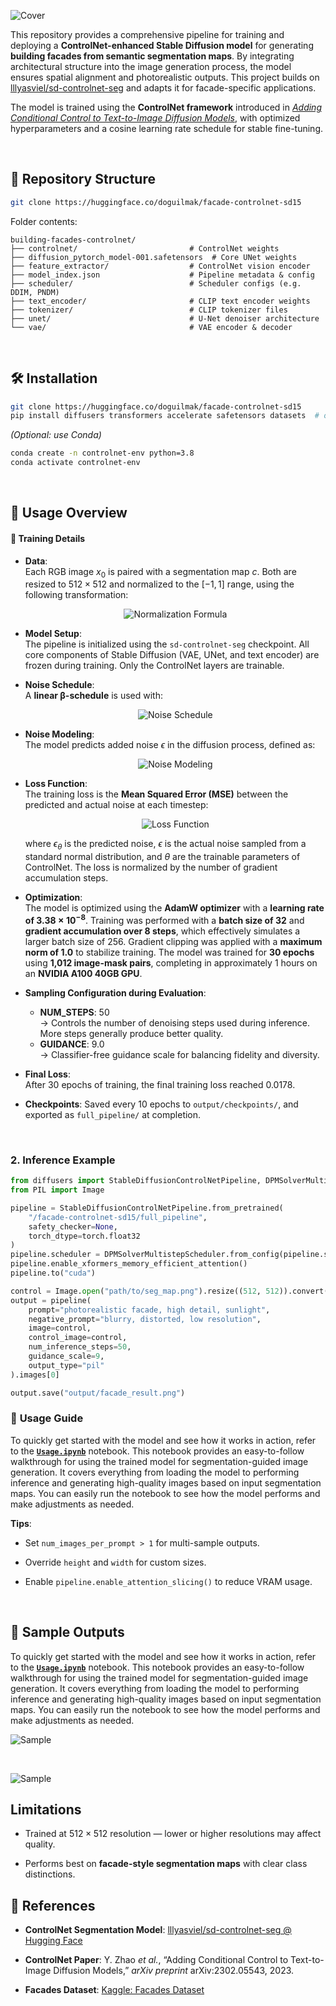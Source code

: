 
![Cover](/assets/cover.png)

This repository provides a comprehensive pipeline for training and deploying a **ControlNet-enhanced Stable Diffusion model** for generating **building facades from semantic segmentation maps**. By integrating architectural structure into the image generation process, the model ensures spatial alignment and photorealistic outputs. This project builds on [lllyasviel/sd-controlnet-seg](https://huggingface.co/lllyasviel/sd-controlnet-seg) and adapts it for facade-specific applications.

The model is trained using the **ControlNet framework** introduced in [_Adding Conditional Control to Text-to-Image Diffusion Models_](https://arxiv.org/abs/2302.05543), with optimized hyperparameters and a cosine learning rate schedule for stable fine-tuning.

<br>

## 📂 Repository Structure

```bash
git clone https://huggingface.co/doguilmak/facade-controlnet-sd15
```

Folder contents:

```
building-facades-controlnet/
├── controlnet/                         # ControlNet weights
├── diffusion_pytorch_model-001.safetensors  # Core UNet weights
├── feature_extractor/                  # ControlNet vision encoder
├── model_index.json                    # Pipeline metadata & config
├── scheduler/                          # Scheduler configs (e.g. DDIM, PNDM)
├── text_encoder/                       # CLIP text encoder weights
├── tokenizer/                          # CLIP tokenizer files
├── unet/                               # U-Net denoiser architecture
└── vae/                                # VAE encoder & decoder

```

<br>

## 🛠️ Installation

```bash
git clone https://huggingface.co/doguilmak/facade-controlnet-sd15
pip install diffusers transformers accelerate safetensors datasets  # optional
```

_(Optional: use Conda)_

```bash
conda create -n controlnet-env python=3.8
conda activate controlnet-env
```

<br>

## 🚀 Usage Overview


#### 🧾 Training Details

- **Data**:  
  Each RGB image $x_0$ is paired with a segmentation map $c$. Both are resized to $512 \times 512$ and normalized to the $[-1, 1]$ range, using the following transformation:

  <p align="center">
      <img src="https://quicklatex.com/cache3/17/ql_c6e5f5931464c654a08192ba803aeb17_l3.png" alt="Normalization Formula">
  </p>

- **Model Setup**:  
  The pipeline is initialized using the `sd-controlnet-seg` checkpoint. All core components of Stable Diffusion (VAE, UNet, and text encoder) are frozen during training. Only the ControlNet layers are trainable.

- **Noise Schedule**:  
  A **linear β-schedule** is used with:

  <p align="center">
      <img src="https://quicklatex.com/cache3/de/ql_22ba62b963482b4bf42f2301467e9bde_l3.png" alt="Noise Schedule">
  </p>

- **Noise Modeling**:  
  The model predicts added noise $\epsilon$ in the diffusion process, defined as:

  <p align="center">
      <img src="https://quicklatex.com/cache3/cf/ql_a88fb8e1286e4469485772e48750d1cf_l3.png" alt="Noise Modeling">
  </p>

- **Loss Function**:  
  The training loss is the **Mean Squared Error (MSE)** between the predicted and actual noise at each timestep:

  <p align="center">
      <img src="https://quicklatex.com/cache3/ca/ql_5fadb370c243b362b47e6e21c163e7ca_l3.png" alt="Loss Function">
  </p>

  where $\epsilon_\theta$ is the predicted noise, $\epsilon$ is the actual noise sampled from a standard normal distribution, and $\theta$ are the trainable parameters of ControlNet. The loss is normalized by the number of gradient accumulation steps.

- **Optimization**:  
  The model is optimized using the **AdamW optimizer** with a **learning rate of $3.38 \times 10^{-8}$**. Training was performed with a **batch size of 32** and **gradient accumulation over 8 steps**, which effectively simulates a larger batch size of 256. Gradient clipping was applied with a **maximum norm of 1.0** to stabilize training. The model was trained for **30 epochs** using **1,012 image-mask pairs**, completing in approximately 1 hours on an **NVIDIA A100 40GB GPU**.

- **Sampling Configuration during Evaluation**:
  - **NUM_STEPS**: 50  
    → Controls the number of denoising steps used during inference. More steps generally produce better quality.
  - **GUIDANCE**: 9.0  
    → Classifier-free guidance scale for balancing fidelity and diversity.

- **Final Loss**:  
  After 30 epochs of training, the final training loss reached $0.0178$.
  
-   **Checkpoints**: Saved every $10$ epochs to `output/checkpoints/`, and exported as `full_pipeline/` at completion.

<br>

### 2. Inference Example

```python
from diffusers import StableDiffusionControlNetPipeline, DPMSolverMultistepScheduler
from PIL import Image

pipeline = StableDiffusionControlNetPipeline.from_pretrained(
    "/facade-controlnet-sd15/full_pipeline",
    safety_checker=None,
    torch_dtype=torch.float32
)
pipeline.scheduler = DPMSolverMultistepScheduler.from_config(pipeline.scheduler.config)
pipeline.enable_xformers_memory_efficient_attention()
pipeline.to("cuda")

control = Image.open("path/to/seg_map.png").resize((512, 512)).convert("RGB")
output = pipeline(
    prompt="photorealistic facade, high detail, sunlight",
    negative_prompt="blurry, distorted, low resolution",
    image=control,
    control_image=control,
    num_inference_steps=50,
    guidance_scale=9,
    output_type="pil"
).images[0]

output.save("output/facade_result.png")

```

### 📄 **Usage Guide**  
To quickly get started with the model and see how it works in action, refer to the [**`Usage.ipynb`**](/usage/Usage.ipynb) notebook. This notebook provides an easy-to-follow walkthrough for using the trained model for segmentation-guided image generation. It covers everything from loading the model to performing inference and generating high-quality images based on input segmentation maps. You can easily run the notebook to see how the model performs and make adjustments as needed.

**Tips**:

-   Set `num_images_per_prompt > 1` for multi-sample outputs.
    
-   Override `height` and `width` for custom sizes.
    
-   Enable `pipeline.enable_attention_slicing()` to reduce VRAM usage.

<br>

## 📸 Sample Outputs

To quickly get started with the model and see how it works in action, refer to the [**`Usage.ipynb`**](/usage/Usage.ipynb) notebook. This notebook provides an easy-to-follow walkthrough for using the trained model for segmentation-guided image generation. It covers everything from loading the model to performing inference and generating high-quality images based on input segmentation maps. You can easily run the notebook to see how the model performs and make adjustments as needed.

![Sample](/samples/samples_30.png)

<br>

![Sample](usage/inference.png)

## Limitations

-   Trained at $512 \times 512$ resolution — lower or higher resolutions may affect quality.
    
-   Performs best on **facade-style segmentation maps** with clear class distinctions.
    

## 📖 References

-   **ControlNet Segmentation Model**: [lllyasviel/sd-controlnet-seg @ Hugging Face](https://huggingface.co/lllyasviel/sd-controlnet-seg)
    
-   **ControlNet Paper**: Y. Zhao _et al._, “Adding Conditional Control to Text-to-Image Diffusion Models,” _arXiv preprint_ arXiv:2302.05543, 2023.
    
-   **Facades Dataset**: [Kaggle: Facades Dataset](https://www.kaggle.com/datasets/balraj98/facades-dataset)
